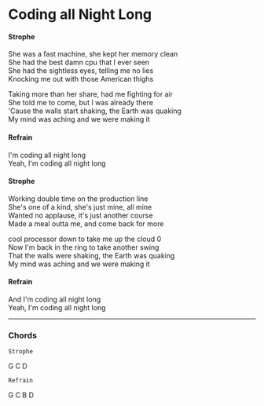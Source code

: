 # Coding all Night Long

#### Strophe

She was a fast machine, she kept her memory clean  
She had the best damn cpu that I ever seen  
She had the sightless eyes, telling me no lies  
Knocking me out with those American thighs

Taking more than her share, had me fighting for air  
She told me to come, but I was already there  
'Cause the walls start shaking, the Earth was quaking  
My mind was aching and we were making it

#### Refrain

I'm coding all night long  
Yeah, I'm coding all night long

#### Strophe

Working double time on the production line  
She's one of a kind, she's just mine, all mine  
Wanted no applause, it's just another course  
Made a meal outta me, and come back for more

cool processor down to take me up the cloud 0  
Now I'm back in the ring to take another swing  
That the walls were shaking, the Earth was quaking  
My mind was aching and we were making it

#### Refrain

And I'm coding all night long  
Yeah, I'm coding all night long

---

### Chords

    Strophe
  
G C D  
  
    Refrain
  
G C B D  
  